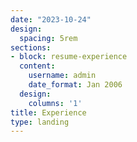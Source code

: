 ```yaml
---
date: "2023-10-24"
design:
  spacing: 5rem
sections:
- block: resume-experience
  content:
    username: admin
    date_format: Jan 2006
  design:
    columns: '1'
title: Experience
type: landing
---
```

